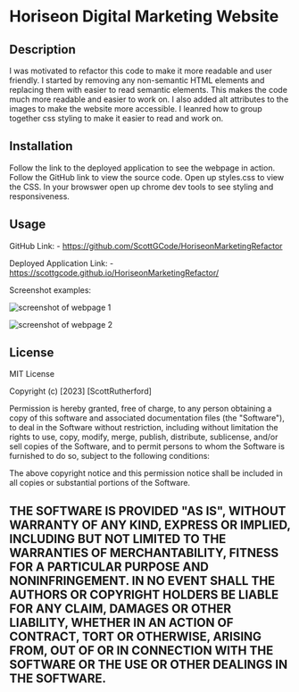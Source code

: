 # Horiseon Digital Marketing Website

## Description

I was motivated to refactor this code to make it more readable and user friendly. I started by removing any non-semantic HTML elements and replacing them with easier to read semantic elements. This makes the code much more readable and easier to work on. I also added alt attributes to the images to make the website more accessible. I leanred how to group together css styling to make it easier to read and work on. 

## Installation

Follow the link to the deployed application to see the webpage in action. Follow the GitHub link to view the source code. Open up styles.css to view the CSS. In your browswer open up chrome dev tools to see styling and responsiveness. 

## Usage

GitHub Link: - https://github.com/ScottGCode/HoriseonMarketingRefactor 

Deployed Application Link: - https://scottgcode.github.io/HoriseonMarketingRefactor/

Screenshot examples:

![screenshot of webpage 1](<./assets/images/Screenshot 2023-10-18 at 8.57.20 AM.png>)

![screenshot of webpage 2](<./assets/images/Screenshot 2023-10-18 at 8.57.45 AM.png>)


## License

MIT License

Copyright (c) [2023] [ScottRutherford]

Permission is hereby granted, free of charge, to any person obtaining a copy
of this software and associated documentation files (the "Software"), to deal
in the Software without restriction, including without limitation the rights
to use, copy, modify, merge, publish, distribute, sublicense, and/or sell
copies of the Software, and to permit persons to whom the Software is
furnished to do so, subject to the following conditions:

The above copyright notice and this permission notice shall be included in all
copies or substantial portions of the Software.

THE SOFTWARE IS PROVIDED "AS IS", WITHOUT WARRANTY OF ANY KIND, EXPRESS OR
IMPLIED, INCLUDING BUT NOT LIMITED TO THE WARRANTIES OF MERCHANTABILITY,
FITNESS FOR A PARTICULAR PURPOSE AND NONINFRINGEMENT. IN NO EVENT SHALL THE
AUTHORS OR COPYRIGHT HOLDERS BE LIABLE FOR ANY CLAIM, DAMAGES OR OTHER
LIABILITY, WHETHER IN AN ACTION OF CONTRACT, TORT OR OTHERWISE, ARISING FROM,
OUT OF OR IN CONNECTION WITH THE SOFTWARE OR THE USE OR OTHER DEALINGS IN THE
SOFTWARE.
---
